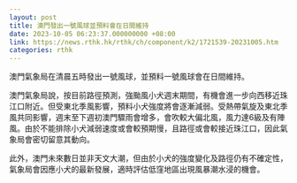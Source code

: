 ```yaml
---
layout: post
title: 澳門發出一號風球並預料會在日間維持
date: 2023-10-05 06:23:37.000000000 +08:00
link: https://news.rthk.hk/rthk/ch/component/k2/1721539-20231005.htm
categories: rthk
---
```


澳門氣象局在清晨五時發出一號風球，並預料一號風球會在日間維持。

澳門氣象局說，按目前路徑預測，強颱風小犬週末期間，有機會進一步向西移近珠江口附近。但受東北季風影響，預料小犬強度將會逐漸減弱。受熱帶氣旋及東北季風共同影響，週末至下週初澳門驟雨會增多，會吹較大偏北風，風力達6級及有陣風。由於不能排除小犬減弱速度或會較預期慢，且路徑或會較接近珠江口，因此氣象局會密切留意其動向。

此外，澳門未來數日並非天文大潮，但由於小犬的強度變化及路徑仍有不確定性，氣象局會因應小犬的最新發展，適時評估低窪地區出現風暴潮水浸的機會。
